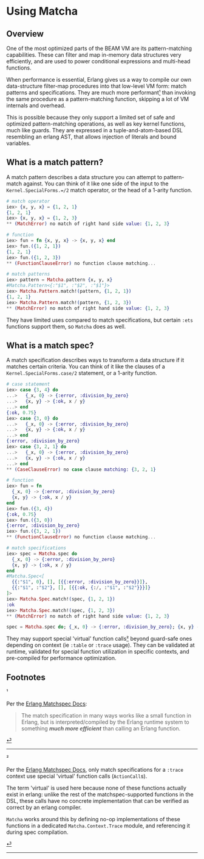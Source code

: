 # Using Matcha

## Overview

One of the most optimized parts of the BEAM VM are its pattern-matching capabilities. These can filter and map in-memory data structures very efficiently, and are used to power conditional expressions and multi-head functions.

When performance is essential, Erlang gives us a way to compile our own data-structure filter-map procedures into that low-level VM form: match patterns and specifications. They are much more performant[¹](#footnote-1) than invoking the same procedure as a pattern-matching function, skipping a lot of VM internals and overhead.

This is possible because they only support a limited set of safe and optimized pattern-matching operations, as well as key kernel functions, much like guards. They are expressed in a tuple-and-atom-based DSL resembling an erlang AST, that allows injection of literals and bound variables.

## What is a match pattern?

A match pattern describes a data structure you can attempt to pattern-match against. You can think of it like one side of the input to the `Kernel.SpecialForms.=/2` match operator, or the head of a 1-arity function.

```ex
# match operator
iex> {x, y, x} = {1, 2, 1}
{1, 2, 1}
iex> {x, y, x} = {1, 2, 3}
** (MatchError) no match of right hand side value: {1, 2, 3}

# function
iex> fun = fn {x, y, x} -> {x, y, x} end
iex> fun.({1, 2, 1})
{1, 2, 1}
iex> fun.({1, 2, 3})
** (FunctionClauseError) no function clause matching...

# match patterns
iex> pattern = Matcha.pattern {x, y, x}
#Matcha.Pattern<{:"$1", :"$2", :"$1"}>
iex> Matcha.Pattern.match!(pattern, {1, 2, 1})
{1, 2, 1}
iex> Matcha.Pattern.match!(pattern, {1, 2, 3})
** (MatchError) no match of right hand side value: {1, 2, 3}
```

They have limited uses compared to match specifications, but certain `:ets` functions support them, so `Matcha` does as well.

## What is a match spec?

A match specification describes ways to transform a data structure if it matches certain criteria. You can think of it like the clauses of a `Kernel.SpecialForms.case/2` statement, or a 1-arity function.

```ex
# case statement
iex> case {3, 4} do
...>   {_x, 0} -> {:error, :division_by_zero}
...>   {x, y} -> {:ok, x / y}
...> end
{:ok, 0.75}
iex> case {3, 0} do
...>   {_x, 0} -> {:error, :division_by_zero}
...>   {x, y} -> {:ok, x / y}
...> end
{:error, :division_by_zero}
iex> case {3, 2, 1} do
...>   {_x, 0} -> {:error, :division_by_zero}
...>   {x, y} -> {:ok, x / y}
...> end
** (CaseClauseError) no case clause matching: {3, 2, 1}

# function
iex> fun = fn
  {_x, 0} -> {:error, :division_by_zero}
  {x, y} -> {:ok, x / y}
end
iex> fun.({3, 4})
{:ok, 0.75}
iex> fun.({3, 0})
{:error, :division_by_zero}
iex> fun.({3, 2, 1})
** (FunctionClauseError) no function clause matching...

# match specifications
iex> spec = Matcha.spec do
  {_x, 0} -> {:error, :division_by_zero}
  {x, y} -> {:ok, x / y}
end
#Matcha.Spec<[
  {{:"$1", 0}, [], [{{:error, :division_by_zero}}]},
  {{:"$1", :"$2"}, [], [{{:ok, {:/, :"$1", :"$2"}}}]}
]>
iex> Matcha.Spec.match!(spec, {1, 2, 1})
:ok
iex> Matcha.Spec.match!(spec, {1, 2, 3})
** (MatchError) no match of right hand side value: {1, 2, 3}

spec = Matcha.spec do; {_x, 0} -> {:error, :division_by_zero}; {x, y} -> {:ok, x / y}; end
```

They may support special 'virtual' function calls[²](#footnote-2) beyond guard-safe ones depending on context (ie `:table` or `:trace` usage). They can be validated at runtime, validated for special function utilization in specific contexts, and pre-compiled for performance optimization.

## Footnotes

<span id="footnote-1">¹</span>

Per the [Erlang Matchspec Docs][erlang-matchspec-docs-efficiency]:

> The match specification in many ways works like a small function in Erlang, but is interpreted/compiled by the Erlang runtime system to something **_much more efficient_** than calling an Erlang function.

[⏎](#content)

---

<span id="footnote-2">²</span>

Per the [Erlang Matchspec Docs][erlang-matchspec-docs-virtual], only match specifications for a `:trace` context use special 'virtual' function calls (`ActionCall`s).

The term 'virtual' is used here because none of these functions actually exist in erlang: unlike the rest of the matchspec-supported functions in the DSL, these calls have no concrete implementation that can be verified as correct by an erlang compiler.

`Matcha` works around this by defining no-op implementations of these functions in a dedicated `Matcha.Context.Trace` module, and referencing it during spec compilation.

[⏎](#content)

---

<!-- Links -->

[erlang-matchspec-docs-efficiency]: https://erlang.org/doc/apps/erts/match_spec.html#:~:text=works%20like%20a%20small%20function,something%20much%20more%20efficient
[erlang-matchspec-docs-virtual]: https://erlang.org/doc/apps/erts/match_spec.html#:~:text=ActionCall,silent
